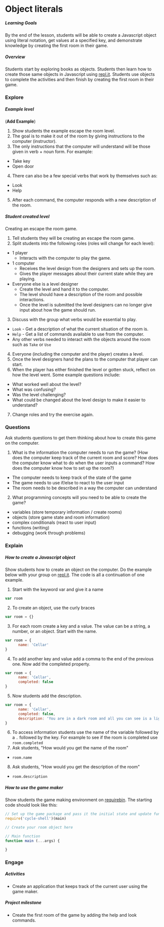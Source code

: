 # Object literals

##### Learning Goals
By the end of the lesson, students will be able to create a Javascript object using literal notation, get values at a specified key, and demonstrate knowledge by creating the first room in their game.

##### Overview
Students start by exploring books as objects. Students then learn how to create those same objects in Javascript using [repl.it](repl.it). Students use objects to complete the activities and then finish by creating the first room in their game.

### Explore

##### Example level
(**Add Example**)

1. Show students the example escape the room level.
2. The goal is to make it out of the room by giving instructions to the computer (instructor).
3. The only instructions that the computer will understand will be those given in verb + noun form. For example:
  - Take key
  - Open door
4. There can also be a few special verbs that work by themselves such as:
  - Look
  - Help
5. After each command, the computer responds with a new description of the room.

##### Student created level
Creating an escape the room game.

1. Tell students they will be creating an escape the room game.
2. Split students into the following roles (roles will change for each level):
  - 1 player
    - Interacts with the computer to play the game.
  - 1 computer
    - Receives the level design from the designers and sets up the room.
    - Gives the player messages about their current state while they are playing.
  - Everyone else is a level designer
    - Create the level and hand it to the computer.
    - The level should have a description of the room and possible interactions.
    - Once the level is submitted the level designers can no longer give input about how the game should run.
3. Discuss with the group what verbs would be essential to play.
  - `Look` - Get a description of what the current situation of the room is.
  - `Help` - Get a list of commands available to use from the computer.
  - Any other verbs needed to interact with the objects around the room such as `Take` or `Use`
4. Everyone (including the computer and the player) creates a level.
5. Once the level designers hand the plans to the computer that player can start.
6. When the player has either finished the level or gotten stuck, reflect on how the level went. Some example questions include:
  - What worked well about the level?
  - What was confusing?
  - Was the level challenging?
  - What could be changed about the level design to make it easier to understand?
7. Change roles and try the exercise again.

### Questions
Ask students questions to get them thinking about how to create this game on the computer.

1. What is the information the computer needs to run the game? (How does the computer keep track of the current room and score? How does the computer know what to do when the user inputs a command? How does the computer know how to set up the room?)
  - The computer needs to keep track of the state of the game
  - The game needs to use if/else to react to the user input
  - The room needs to be described in a way the computer can understand
2. What programming concepts will you need to be able to create the game?
  - variables (store temporary information / create rooms)
  - objects (store game state and room information)
  - complex conditionals (react to user input)
  - functions (writing)
  - debugging (work through problems)


### Explain

##### How to create a Javascript object
Show students how to create an object on the computer. Do the example below with your group on [repl.it](repl.it). The code is all a continuation of one example.

1. Start with the keyword var and give it a name
```js
var room
```
2. To create an object, use the curly braces
```js
var room = {}
```
3. For each room create a key and a value. The value can be a string, a number, or an object. Start with the name.
```js
var room = {
      name: 'Cellar'
}
```
4. To add another key and value add a comma to the end of the previous one. Now add the completed property.
```js
var room = {
      name: 'Cellar',
      completed: false
}
```
5. Now students add the description.
```js
var room = {
      name: 'Cellar',
      completed: false,
      description: 'You are in a dark room and all you can see is a light switch on the wall next to you.'
}
```
6. To access information students use the name of the variable followed by a `.` followed by the key. For example to see if the room is completed use `room.completed`
7. Ask students, "How would you get the name of the room"
  - `room.name`
8. Ask students, "How would you get the description of the room"
  - `room.description`

##### How to use the game maker
Show students the game making environment on [requirebin](www.requirebin.com). The starting code should look like this:
```js
// Set up the game package and pass it the initial state and update function
require('cycle-shell')(main)

// Create your room object here

// Main function
function main (...args) {

}
```

### Engage
##### Activities
 - Create an application that keeps track of the current user using the game maker.

##### Project milestone
 - Create the first room of the game by adding the help and look commands.
